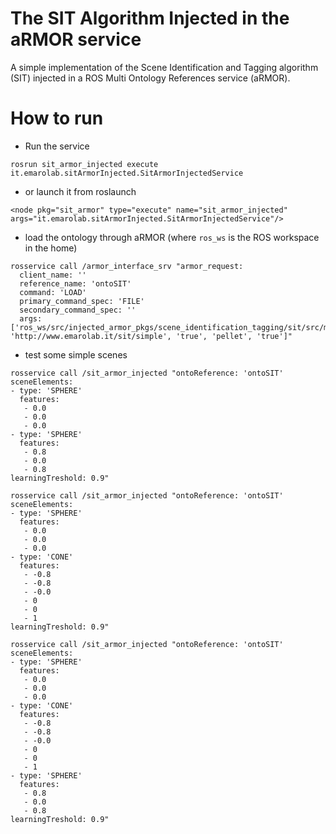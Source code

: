 # The SIT Algorithm Injected in the aRMOR service
A simple implementation of the Scene Identification and Tagging algorithm (SIT) injected in a ROS Multi Ontology References service (aRMOR).

# How to run

 - Run the service
```
rosrun sit_armor_injected execute it.emarolab.sitArmorInjected.SitArmorInjectedService
```
 - or launch it from roslaunch
```
<node pkg="sit_armor" type="execute" name="sit_armor_injected" args="it.emarolab.sitArmorInjected.SitArmorInjectedService"/>
```
 - load the ontology through aRMOR (where `ros_ws` is the ROS workspace in the home)
```
rosservice call /armor_interface_srv "armor_request:
  client_name: ''
  reference_name: 'ontoSIT'
  command: 'LOAD'
  primary_command_spec: 'FILE'
  secondary_command_spec: ''
  args: ['ros_ws/src/injected_armor_pkgs/scene_identification_tagging/sit/src/main/resources/simpleSIT.owl', 'http://www.emarolab.it/sit/simple', 'true', 'pellet', 'true']" 
```
 - test some simple scenes
```
rosservice call /sit_armor_injected "ontoReference: 'ontoSIT'         
sceneElements:
- type: 'SPHERE'
  features: 
   - 0.0 
   - 0.0 
   - 0.0
- type: 'SPHERE'
  features: 
   - 0.8 
   - 0.0
   - 0.8
learningTreshold: 0.9" 
```
```
rosservice call /sit_armor_injected "ontoReference: 'ontoSIT'         
sceneElements:
- type: 'SPHERE'
  features: 
   - 0.0 
   - 0.0 
   - 0.0
- type: 'CONE'
  features: 
   - -0.8 
   - -0.8 
   - -0.0
   - 0
   - 0
   - 1
learningTreshold: 0.9" 

```
```
rosservice call /sit_armor_injected "ontoReference: 'ontoSIT'         
sceneElements:
- type: 'SPHERE'
  features: 
   - 0.0 
   - 0.0 
   - 0.0
- type: 'CONE'
  features: 
   - -0.8 
   - -0.8 
   - -0.0
   - 0
   - 0
   - 1
- type: 'SPHERE'
  features: 
   - 0.8 
   - 0.0 
   - 0.8
learningTreshold: 0.9" 

```
